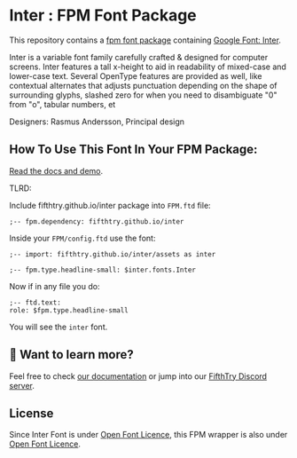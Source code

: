 # Inter : FPM Font Package

This repository contains a [fpm font package](https://fpm.dev/featured/fonts/) containing [Google Font: 
Inter](https://fonts.google.com/specimen/Inter/about).

Inter is a variable font family carefully crafted & designed for computer screens.
Inter features a tall x-height to aid in readability of mixed-case and lower-case
text. Several OpenType features are provided as well, like contextual alternates 
that adjusts punctuation depending on the shape of surrounding glyphs, slashed 
zero for when you need to disambiguate "0" from "o", tabular numbers, et

Designers: Rasmus Andersson, Principal design

## How To Use This Font In Your FPM Package:

[Read the docs and demo](https://fifthtry.github.io/inter).

TLRD:

Include fifthtry.github.io/inter package into `FPM.ftd` file:

```ftd
;-- fpm.dependency: fifthtry.github.io/inter
```

Inside your `FPM/config.ftd` use the font:

```ftd
;-- import: fifthtry.github.io/inter/assets as inter

;-- fpm.type.headline-small: $inter.fonts.Inter
```

Now if in any file you do:

```ftd
;-- ftd.text:
role: $fpm.type.headline-small
```

You will see the `inter` font.

## 👀 Want to learn more?

Feel free to check [our documentation](https://fpm.dev/) or jump into our [FifthTry Discord 
server](https://discord.gg/bucrdvptYd).

## License

Since Inter Font is under [Open Font Licence](https://fonts.google.com/specimen/Inter/about), this FPM wrapper is also
under [Open Font Licence](LICENSE).





